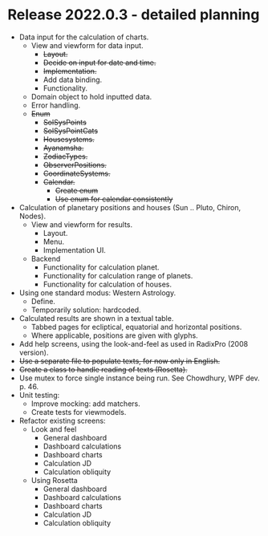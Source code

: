 # Release 2022.0.3 -  detailed planning

- Data input for the calculation of charts.
  - View and viewform for data input.
    - ~~Layout.~~
    - ~~Decide on input for date and time.~~
    - ~~Implementation.~~
    - Add data binding.
    - Functionality.
  - Domain object to hold inputted data.
  - Error handling.
  - ~~Enum~~
    - ~~SolSysPoints~~
    - ~~SolSysPointCats~~
    - ~~Housesystems.~~
    - ~~Ayanamsha.~~
    - ~~ZodiacTypes.~~
    - ~~ObserverPositions.~~
    - ~~CoordinateSystems.~~
    - ~~Calendar.~~
      - ~~Create enum~~
      - ~~Use enum for calendar consistently~~
- Calculation of planetary positions and houses (Sun .. Pluto, Chiron, Nodes).
  - View and viewform for results.
    - Layout.
    - Menu.
    - Implementation UI.
  - Backend
    - Functionality for calculation planet.
    - Functionality for calculation range of planets.
    - Functionality for calculation of houses.
- Using one standard modus: Western Astrology.
  - Define.
  - Temporarily solution: hardcoded.
- Calculated results are shown in a textual table.
  - Tabbed pages for ecliptical, equatorial and horizontal positions.
  - Where applicable, positions are given with glyphs.
- Add help screens, using the look-and-feel as used in RadixPro (2008 version).
- ~~Use a separate file to populate texts, for now only in English.~~
- ~~Create a class to handle reading of texts (Rosetta).~~
- Use mutex to force single instance being run. See Chowdhury, WPF dev. p. 46.
- Unit testing:
  - Improve mocking: add matchers.
  - Create tests for viewmodels.
- Refactor existing screens:
  - Look and feel
    - General dashboard
    - Dashboard calculations
    - Dashboard  charts
    - Calculation JD
    - Calculation obliquity
  - Using Rosetta
    - General dashboard
    - Dashboard calculations
    - Dashboard  charts
    - Calculation JD
    - Calculation obliquity
